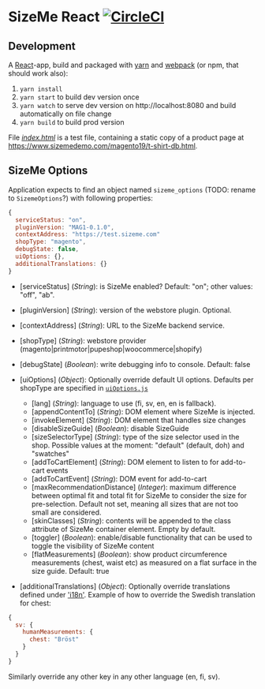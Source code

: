# SizeMe React [![CircleCI](https://circleci.com/gh/SizeMeCom/sizeme-react.svg?style=svg)](https://circleci.com/gh/SizeMeCom/sizeme-react)

## Development

A [React](https://facebook.github.io/react/)-app, build and packaged with [yarn](https://yarnpkg.com) and [webpack](https://webpack.js.org/) (or npm, that should work also):

1. `yarn install`
2. `yarn start` to build dev version once
3. `yarn watch` to serve dev version on http://localhost:8080 and build automatically on file change
4. `yarn build` to build prod version

File [_index.html_](http://localhost:8080) is a test file, containing a static copy of a product page at
https://www.sizemedemo.com/magento19/t-shirt-db.html.

## SizeMe Options

Application expects to find an object named `sizeme_options` (TODO: rename to `SizemeOptions`?) with following properties:

```javascript
{
  serviceStatus: "on",
  pluginVersion: "MAG1-0.1.0",
  contextAddress: "https://test.sizeme.com"
  shopType: "magento",
  debugState: false,
  uiOptions: {},
  additionalTranslations: {}
}
```

- [serviceStatus] (_String_): is SizeMe enabled? Default: "on"; other values: "off", "ab".

- [pluginVersion] (_String_): version of the webstore plugin. Optional.

- [contextAddress] (_String_): URL to the SizeMe backend service.

- [shopType] (_String_): webstore provider (magento|printmotor|pupeshop|woocommerce|shopify)

- [debugState] (_Boolean_): write debugging info to console. Default: false

- [uiOptions] (_Object_): Optionally override default UI options. Defaults per shopType are specified in [`uiOptions.js`](src/api/uiOptions.js)
  - [lang] (_String_): language to use (fi, sv, en, en is fallback).
  - [appendContentTo] (_String_): DOM element where SizeMe is injected.
  - [invokeElement] (_String_): DOM element that handles size changes
  - [disableSizeGuide] (_Boolean_): disable SizeGuide
  - [sizeSelectorType] (_String_): type of the size selector used in the shop. Possible values at the moment: "default" (default, doh) and "swatches"
  - [addToCartElement] (_String_): DOM element to listen to for add-to-cart events
  - [addToCartEvent] (_String_): DOM event for add-to-cart
  - [maxRecommendationDistance] (_Integer_): maximum difference between optimal fit and total fit for SizeMe to consider the size for pre-selection. Default not set, meaning all sizes that are not too small are considered.
  - [skinClasses] (_String_): contents will be appended to the class attribute of SizeMe container element. Empty by default.
  - [toggler] (_Boolean_): enable/disable functionality that can be used to toggle the visibility of SizeMe content
  - [flatMeasurements] (_Boolean_): show product circumference measurements (chest, waist etc) as measured on a flat surface in the size guide. Default: true
- [additionalTranslations] (_Object_): Optionally override translations defined under ['i18n'](src/i18n). Example of how to
  override the Swedish translation for chest:

```javascript
{
  sv: {
    humanMeasurements: {
      chest: "Bröst"
    }
  }
}
```

Similarly override any other key in any other language (en, fi, sv).

